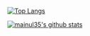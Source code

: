 [![Top Langs](https://github-readme-stats.vercel.app/api/top-langs/?username=mainul35&layout=compact)](https://github.com/anuraghazra/github-readme-stats)

[![mainul35's github stats](https://github-readme-stats.vercel.app/api?username=mainul35)](https://github.com/anuraghazra/github-readme-stats)
